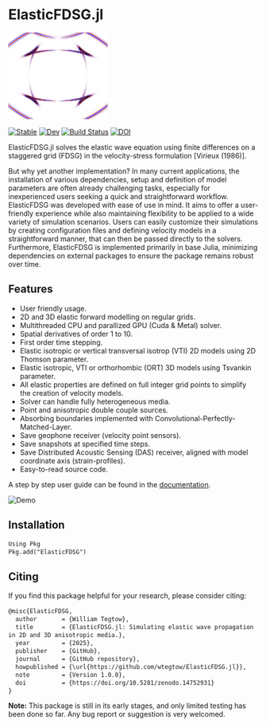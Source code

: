 # ElasticFDSG.jl

<img src="docs/src/assets/logo.png" alt="ElasticFDSG Logo" width="200"/>

[![Stable](https://img.shields.io/badge/docs-stable-blue.svg)](https://wtegtow.github.io/ElasticFDSG.jl/stable/)
[![Dev](https://img.shields.io/badge/docs-dev-blue.svg)](https://wtegtow.github.io/ElasticFDSG.jl/dev/)
[![Build Status](https://github.com/wtegtow/ElasticFDSG.jl/actions/workflows/CI.yml/badge.svg?branch=main)](https://github.com/wtegtow/ElasticFDSG.jl/actions/workflows/CI.yml?query=branch%3Amain)
[![DOI](https://zenodo.org/badge/923201339.svg)](https://doi.org/10.5281/zenodo.14752931)


ElasticFDSG.jl solves the elastic wave equation using finite differences on a staggered grid (FDSG) in the velocity-stress formulation [Virieux (1986)].


But why yet another implementation?
In many current applications, the installation of various dependencies, setup and definition of model parameters are often already challenging tasks, especially for inexperienced users seeking a quick and straightforward workflow.
ElasticFDSG was developed with ease of use in mind. 
It aims to offer a user-friendly experience while also maintaining flexibility to be applied to a wide variety of simulation scenarios.
Users can easily customize their simulations by creating configuration files and defining velocity models in a straightforward manner, that can then be passed directly to the solvers.
Furthermore, ElasticFDSG is implemented primarily in base Julia, minimizing dependencies on external packages to ensure the package remains robust over time.


## Features 

- User friendly usage.
- 2D and 3D elastic forward modelling on regular grids.
- Multithreaded CPU and parallized GPU (Cuda & Metal) solver.
- Spatial derivatives of order 1 to 10.
- First order time stepping.
- Elastic isotropic or vertical transversal isotrop (VTI) 2D models using 2D Thomson parameter.
- Elastic isotropic, VTI or orthorhombic (ORT) 3D models using Tsvankin parameter.
- All elastic properties are defined on full integer grid points to simplify the creation of velocity models.
- Solver can handle fully heterogeneous media.
- Point and anisotropic double couple sources. 
- Absorbing boundaries implemented with Convolutional-Perfectly-Matched-Layer.
- Save geophone receiver (velocity point sensors). 
- Save snapshots at specified time steps.
- Save Distributed Acoustic Sensing (DAS) receiver, aligned with model coordinate axis (strain-profiles).
- Easy-to-read source code.

A step by step user guide can be found in the [documentation](https://wtegtow.github.io/ElasticFDSG.jl/stable/).


![Demo](docs/src/assets/readme_animation.gif)

## Installation

```julia-repl
Using Pkg
Pkg.add("ElasticFDSG")
```

## Citing
If you find this package helpful for your research, please consider citing:

```
@misc{ElasticFDSG,
  author       = {William Tegtow},
  title        = {ElasticFDSG.jl: Simulating elastic wave propagation in 2D and 3D anisotropic media.},
  year         = {2025},
  publisher    = {GitHub},
  journal      = {GitHub repository},
  howpublished = {\url{https://github.com/wtegtow/ElasticFDSG.jl}},
  note         = {Version 1.0.0},
  doi          = {https://doi.org/10.5281/zenodo.14752931}
}

```

**Note:**
This package is still in its early stages, and only limited testing has been done so far. Any bug report or suggestion is very welcomed.